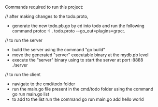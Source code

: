 Commands required to run this project:

// after making changes to the todo.proto, 
- generate the new todo.pb.go by cd into todo and run the following command
	protoc -I . todo.proto --go_out=plugins=grpc:.

// to run the server
- build the server using the command 
	"go build"
- move the generated "server" executable binary at the mydb.pb level
- execute the "server" binary using to start the server at port :8888
	./server

// to run the client
- navigate to the cmd/todo folder
- run the main.go file present in the cmd/todo folder using the command 
	go run main.go list
- to add to the list run the command 
	go run main.go add hello world

